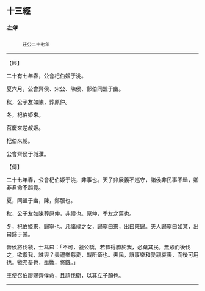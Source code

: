 

## 十三經

##### 左傳
　　　`莊公二十七年`

* * *

【經】

二十有七年春，公會杞伯姬于洮。

夏六月，公會齊侯、宋公、陳侯、鄭伯同盟于幽。

秋，公子友如陳，葬原仲。

冬，杞伯姬來。

莒慶來逆叔姬。

杞伯來朝。

公會齊侯于城濮。

【傳】

二十七年春，公會杞伯姬于洮，非事也。天子非展義不巡守，諸侯非民事不舉，卿非君命不越竟。

夏，同盟于幽，陳，鄭服也。

秋，公子友如陳葬原仲，非禮也。原仲，季友之舊也。

冬，杞伯姬來，歸寧也。凡諸侯之女，歸寧曰來，出曰來歸。夫人歸寧曰如某，出曰歸于某。

晉侯將伐虢，士蒍曰：「不可，虢公驕，若驟得勝於我，必棄其民。無眾而後伐之，欲禦我，誰與？夫禮樂慈愛，戰所畜也。夫民，讓事樂和愛親哀喪，而後可用也。虢弗畜也，亟戰，將饑。」

王使召伯廖賜齊侯命，且請伐衛，以其立子頹也。

* * *


